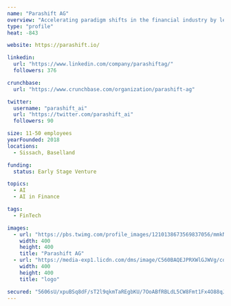 ```yaml
---
name: "Parashift AG"
overview: "Accelerating paradigm shifts in the financial industry by leveraging new technologies."
type: "profile"
heat: -843

website: https://parashift.io/

linkedin:
  url: "https://www.linkedin.com/company/parashiftag/"
  followers: 376

crunchbase:
  url: "https://www.crunchbase.com/organization/parashift-ag"

twitter:
  username: "parashift_ai"
  url: "https://twitter.com/parashift_ai"
  followers: 90

size: 11-50 employees
yearFounded: 2018
locations:
  - Sissach, Baselland

funding:
  status: Early Stage Venture

topics:
  - AI
  - AI in Finance

tags:
  - FinTech

images:
  - url: "https://pbs.twimg.com/profile_images/1210138673569837056/mmkNyiRi_400x400.jpg"
    width: 400
    height: 400
    title: "Parashift AG"
  - url: "https://media-exp1.licdn.com/dms/image/C560BAQEJPRXWlGJWVg/company-logo_200_200/0?e=1593043200&v=beta&t=9k3qnZxv7XkenxjuWp9NZnGE--KTpEzVzC8gwqTUeq4"
    width: 400
    height: 400
    title: "logo"

secured: "5606sU/xpuBSq8dF/sT2l9qkmTaREgbKU/7OoABfRBLdL5CW8Fmt1Fx4O88qJh8vPKvW/wJR+ykhHdDOTFGvqRVf1R3fmdCYBTOYGB+ijH+3bxUCChtkVRZePkKwGKhy5Zo3jjtzhTZTOTRN7F75jjYTYZwQzfQdLUN+za2JUghnDMb00MdiJi/TTO+ON32Kv2TDR2aQT++ER8oAqplHbE4BEg0dDD5Hp6AvVjwB2DlecXhiWOCWITxH8JWsQdZ3ecwSyx3gvtM5WP1HvExZhzQLzlXJR8o2bUMZNGTf4tJ0byb5EIU38IFLhEW4mns0YVfpD359LGg4IfDFt6F49g==;bOSMF6tbF8C9AkvKQEcQrg=="
---
```


